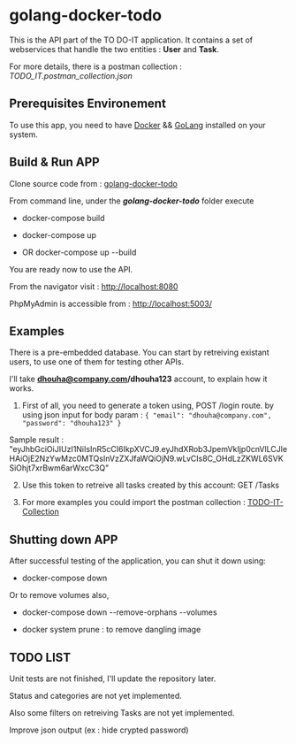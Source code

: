 # golang-docker-todo

This is the API part of the TO DO-IT application.
It contains a set of webservices that handle the two entities : **User** and **Task**.

For more details, there is a postman collection : _TODO_IT.postman_collection.json_

## Prerequisites Environement

To use this app, you need to have
    [Docker](https://docs.docker.com/get-docker/)
    &&
    [GoLang](https://go.dev/doc/install)
installed on your system.

## Build & Run APP

Clone source code from : [golang-docker-todo](https://github.com/dhouhaR/golang-docker-todo.git)

From command line, under the _**golang-docker-todo**_ folder execute

* docker-compose build
* docker-compose up

* OR docker-compose up --build

You are ready now to use the API.

From the navigator visit  : <http://localhost:8080>

PhpMyAdmin is accessible from : <http://localhost:5003/>

## Examples

There is a pre-embedded database.
You can start by retreiving existant users, to use one of them for testing other APIs.

I'll take **dhouha@company.com/dhouha123** account, to explain how it works.

1. First of all, you need to generate a token using, POST /login route.
by using json input for body param :
``{
    "email": "dhouha@company.com",
    "password": "dhouha123"
}``

Sample result : "eyJhbGciOiJIUzI1NiIsInR5cCI6IkpXVCJ9.eyJhdXRob3JpemVkIjp0cnVlLCJleHAiOjE2NzYwMzc0MTQsInVzZXJfaWQiOjN9.wLvCIs8C_OHdLzZKWL6SVKSiOhjt7xrBwm6arWxcC3Q"

2. Use this token to retreive all tasks created by this account:
GET /Tasks

3. For more examples you could import the postman collection : [TODO-IT-Collection](TODO-IT.postman_collection.json)

## Shutting down APP

After successful testing of the application, you can shut it down using:

* docker-compose down

Or to remove volumes also,

* docker-compose down --remove-orphans --volumes

* docker system prune : to remove dangling image

## TODO LIST

Unit tests are not finished, I'll update the repository later.

Status and categories are not yet implemented.

Also some filters on retreiving Tasks are not yet implemented.

Improve json output (ex : hide crypted password)
